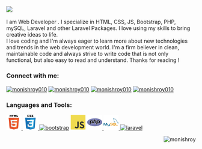 <img src="https://media.licdn.com/dms/image/D5616AQHJ2D3ZbTmbUw/profile-displaybackgroundimage-shrink_350_1400/0/1711041851363?e=1716422400&v=beta&t=XyOwHzFa8rAB0iN-OK45f4mFHXBh-p9URgqYYGYveDY"/>
<p align="left">I am Web Developer . I specialize in HTML, CSS, JS, Bootstrap, PHP, mySQL, Laravel and other Laravel Packages. I love using my skills to bring creative ideas to life.</br> I love coding and I'm always eager to learn more about new technologies and trends in the web development world. I'm a firm believer in clean, maintainable code and always strive to write code that is not only functional, but also easy to read and understand. Thanks for reading !</p>



<h3 align="left">Connect with me:</h3>
<p align="left">
<a href="https://fb.com/monishroy010" target="blank"><img align="center" src="https://raw.githubusercontent.com/rahuldkjain/github-profile-readme-generator/master/src/images/icons/Social/facebook.svg" alt="monishroy010" height="30" width="40" /></a>
<a href="https://instagram.com/monishroy010" target="blank"><img align="center" src="https://raw.githubusercontent.com/rahuldkjain/github-profile-readme-generator/master/src/images/icons/Social/instagram.svg" alt="monishroy010" height="30" width="40" /></a>
<a href="https://linkedin.com/in/monishroy010" target="blank"><img align="center" src="https://raw.githubusercontent.com/rahuldkjain/github-profile-readme-generator/master/src/images/icons/Social/linked-in-alt.svg" alt="monishroy010" height="30" width="40" /></a>
<a href="https://twitter.com/monishroy010" target="blank"><img align="center" src="https://raw.githubusercontent.com/rahuldkjain/github-profile-readme-generator/master/src/images/icons/Social/twitter.svg" alt="monishroy010" height="30" width="40" /></a>
</p>

<h3 align="left">Languages and Tools:</h3>
<p align="left">
<a href="https://www.w3.org/html/" target="_blank" rel="noreferrer"> <img src="https://raw.githubusercontent.com/devicons/devicon/master/icons/html5/html5-original-wordmark.svg" alt="html5" width="40" height="40"/> </a>
<a href="https://www.w3schools.com/css/" target="_blank" rel="noreferrer"> <img src="https://raw.githubusercontent.com/devicons/devicon/master/icons/css3/css3-original-wordmark.svg" alt="css3" width="40" height="40"/> </a><a href="https://getbootstrap.com" target="_blank" rel="noreferrer"> <img src="https://getbootstrap.com/docs/5.3/assets/brand/bootstrap-logo-shadow.png" alt="bootstrap" width="40" height="40"/></a> 
<a href="https://developer.mozilla.org/en-US/docs/Web/JavaScript" target="_blank" rel="noreferrer"> <img src="https://raw.githubusercontent.com/devicons/devicon/master/icons/javascript/javascript-original.svg" alt="javascript" width="40" height="40"/></a> 
<a href="https://www.php.net" target="_blank" rel="noreferrer"> <img src="https://raw.githubusercontent.com/devicons/devicon/master/icons/php/php-original.svg" alt="php" width="40" height="40"/> </a> 
<a href="https://www.mysql.com/" target="_blank" rel="noreferrer"> <img src="https://raw.githubusercontent.com/devicons/devicon/master/icons/mysql/mysql-original-wordmark.svg" alt="mysql" width="40" height="40"/> </a>
<a href="https://laravel.com/" target="_blank" rel="noreferrer"> <img src="https://laravel.com/img/logomark.min.svg" alt="laravel" width="40" height="40"/> </a> 
<p align="right"> <img src="https://komarev.com/ghpvc/?username=monishroy&label=Profile%20views&color=0e75b6&style=flat" alt="monishroy" /> </p>
</p>

